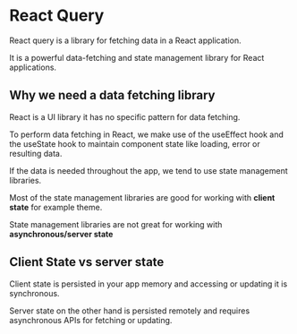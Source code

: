 # React Query

React query is a library for fetching data in a React application.

It is a powerful data-fetching and state management library for React applications.

## Why we need a data fetching library

React is a UI library it has no specific pattern for data fetching.

To perform data fetching in React, we make use of the useEffect hook and the useState hook to maintain component state like loading, error or resulting data.

If the data is needed throughout the app, we tend to use state management libraries.

Most of the state management libraries are good for working with **client state** for example theme.

State management libraries are not great for working with **asynchronous/server state**

## Client State vs server state

Client state is persisted in your app memory and accessing or updating it is synchronous.

Server state on the other hand is persisted remotely and requires asynchronous APIs for fetching or updating.